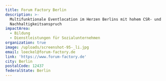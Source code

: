 ```yaml
---
title: Forum Factory Berlin
description: >-
  Multifunktionale Eventlocation im Herzen Berlins mit hohem CSR- und
  Nachhaltigkeitsanspruch
impactArea:
  - Bildung
  - Dienstleistungen für Sozialunternehmen
organization: true
image: /uploads/screenshot-95-_li.jpg
email: loeckel@forum-factory.de
link: 'https://www.forum-factory.de'
city: Berlin
postalCode: 12437
federalState: Berlin
---
```


